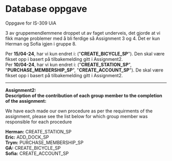 # Database oppgave
Oppgave for IS-309 UiA

3 av gruppemendlemmene droppet ut av faget underveis, det gjorde at vi fikk mange problemer med å bli ferdige så Assignment 3 og 4.
Det er kun Herman og Sofia igjen i gruppe 8.

Per **15/04-24**, har vi kun endret i: ("**CREATE_BICYCLE_SP**"). Den skal være fikset opp i basert på tilbakemelding gitt i Assignment2.
<br/>
Per **10/04-24**, har vi kun endret i: ("**CREATE_STATION_SP**", "**PURCHASE_MEMBERSHIP_SP**", "**CREATE_ACCOUNT_SP**"). De skal være fikset opp i basert på tilbakemelding gitt i Assignment2.
<br/>


***
**Assignment2:** <br/>
**Description of the contribution of each group member to the completion of the assignment:** <br />

We have each made our own procedure as per the requirments of the assignment, please see the list below for which group member was responsible for each procedure <br />


**Herman:** CREATE_STATION_SP <br />
**Eric:** ADD_DOCK_SP <br />
**Trym:** PURCHASE_MEMBERSHIP_SP <br />
**GA:** CREATE_BICYCLE_SP <br />
**Sofia:** CREATE_ACCOUNT_SP <br />
